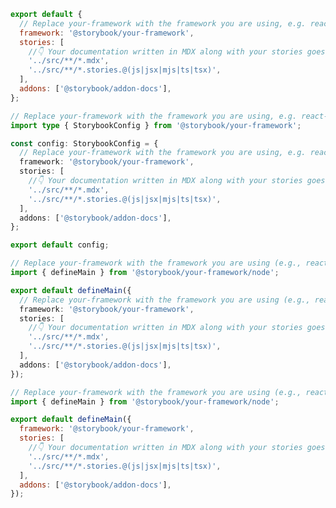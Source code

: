 ```js filename=".storybook/main.js" renderer="common" language="js" tabTitle="CSF 3"
export default {
  // Replace your-framework with the framework you are using, e.g. react-vite, nextjs, vue3-vite, etc.
  framework: '@storybook/your-framework',
  stories: [
    //👇 Your documentation written in MDX along with your stories goes here
    '../src/**/*.mdx',
    '../src/**/*.stories.@(js|jsx|mjs|ts|tsx)',
  ],
  addons: ['@storybook/addon-docs'],
};
```

```ts filename=".storybook/main.ts" renderer="common" language="ts" tabTitle="CSF 3"
// Replace your-framework with the framework you are using, e.g. react-vite, nextjs, vue3-vite, etc.
import type { StorybookConfig } from '@storybook/your-framework';

const config: StorybookConfig = {
  // Replace your-framework with the framework you are using, e.g. react-vite, nextjs, vue3-vite, etc.
  framework: '@storybook/your-framework',
  stories: [
    //👇 Your documentation written in MDX along with your stories goes here
    '../src/**/*.mdx',
    '../src/**/*.stories.@(js|jsx|mjs|ts|tsx)',
  ],
  addons: ['@storybook/addon-docs'],
};

export default config;
```

```ts filename=".storybook/main.ts" renderer="react" language="ts" tabTitle="CSF Next 🧪"
// Replace your-framework with the framework you are using (e.g., react-vite, nextjs, nextjs-vite)
import { defineMain } from '@storybook/your-framework/node';

export default defineMain({
  // Replace your-framework with the framework you are using (e.g., react-vite, nextjs, nextjs-vite)
  framework: '@storybook/your-framework',
  stories: [
    //👇 Your documentation written in MDX along with your stories goes here
    '../src/**/*.mdx',
    '../src/**/*.stories.@(js|jsx|mjs|ts|tsx)',
  ],
  addons: ['@storybook/addon-docs'],
});
```

<!-- JS snippets still needed while providing both CSF 3 & Next -->

```js filename=".storybook/main.js" renderer="react" language="js" tabTitle="CSF Next 🧪"
// Replace your-framework with the framework you are using (e.g., react-vite, nextjs, nextjs-vite)
import { defineMain } from '@storybook/your-framework/node';

export default defineMain({
  framework: '@storybook/your-framework',
  stories: [
    //👇 Your documentation written in MDX along with your stories goes here
    '../src/**/*.mdx',
    '../src/**/*.stories.@(js|jsx|mjs|ts|tsx)',
  ],
  addons: ['@storybook/addon-docs'],
});
```
